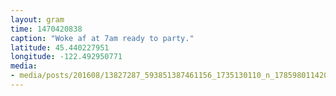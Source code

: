 ```yaml
---
layout: gram
time: 1470420838
caption: "Woke af at 7am ready to party."
latitude: 45.440227951
longitude: -122.492950771
media:
- media/posts/201608/13827287_593851387461156_1735130110_n_17859801142028113.jpg
---
```

